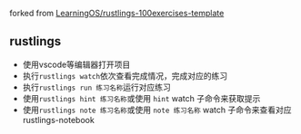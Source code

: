 forked from [LearningOS/rustlings-100exercises-template](https://github.com/LearningOS/rustlings-100exercises-template)


## rustlings

- 使用vscode等编辑器打开项目
- 执行`rustlings watch`依次查看完成情况，完成对应的练习
- 执行`rustlings run 练习名称`运行对应练习
- 使用`rustlings hint 练习名称`或使用 `hint` watch 子命令来获取提示
- 使用`rustlings note 练习名称`或使用 `note 练习名称` watch 子命令来查看对应rustlings-notebook
